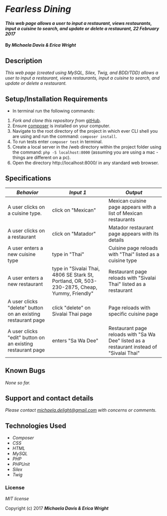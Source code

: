 # _Fearless Dining_

#### _This web page allows a user to input a restaurant, views restaurants, input a cuisine to search, and update or delete a restaurant, 22 February 2017_

#### By _**Michaela Davis & Erica Wright**_

## Description

_This web page (created using MySQL, Silex, Twig, and BDD/TDD) allows a user to input a restaurant, views restaurants, input a cuisine to search, and update or delete a restaurant._

## Setup/Installation Requirements

* In terminal run the following commands:

1. _Fork and clone this repository from_ [gitHub](https://github.com/ericaw21/fearless-dining.git).
2. Ensure [composer](https://getcomposer.org/) is installed on your computer.
3. Navigate to the root directory of the project in which ever CLI shell you are using and run the command: `composer install`.
4. To run tests enter `composer test` in terminal.
4. Create a local server in the /web directory within the project folder using the command: `php -S localhost:8000` (assuming you are using a mac - things are different on a pc).
5. Open the directory http://localhost:8000/ in any standard web browser.

## Specifications

|    *Behavior*   |    *Input 1*    |     *Output*    |
|-----------------|-----------------|-----------------|
| A user clicks on a cuisine type. | click on "Mexican" | Mexican cuisine page appears with a list of Mexican restaurants |
| A user clicks on a restaurant | click on "Matador" | Matador restaurant page appears with its details |
| A user enters a new cuisine type | type in "Thai" | Cuisine page reloads with "Thai" listed as a cuisine type |
| A user enters a new restaurant | type in "Sivalai Thai, 4806 SE Stark St, Portland, OR, 503-230-2875, Cheap, Yummy, Friendly" | Restaurant page reloads with "Sivalai Thai" listed as a restaurant |
| A user clicks "delete" button on an existing restaurant page | click "delete" on Sivalai Thai page | Page reloads with specific cuisine page | 
| A user clicks "edit" button on an existing restaurant page | enters "Sa Wa Dee" | Restaurant page reloads with "Sa Wa Dee" listed as a restaurant instead of "Sivalai Thai"|




## Known Bugs

_None so far._

## Support and contact details

_Please contact michaela.delight@gmail.com with concerns or comments._

## Technologies Used

* _Composer_
* _CSS_
* _HTML_
* _MySQL_
* _PHP_
* _PHPUnit_
* _Silex_
* _Twig_

### License

*MIT license*

Copyright (c) 2017 **_Michaela Davis & Erica Wright_**
